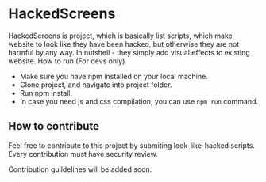 # HackedScreens

HackedScreens is project, which is basically list scripts, which make website to look like they have been hacked, but otherwise they are not harmful by any way. In nutshell - they simply add visual effects to existing website.
How to run (For devs only)

 - Make sure you have npm installed on your local machine.
 - Clone project, and navigate into project folder.
 - Run npm install.
 - In case you need js and css compilation, you can use `npm run` command.

## How to contribute

Feel free to contribute to this project by submiting look-like-hacked scripts. Every contribution must have security review.

Contribution guildelines will be added soon.
